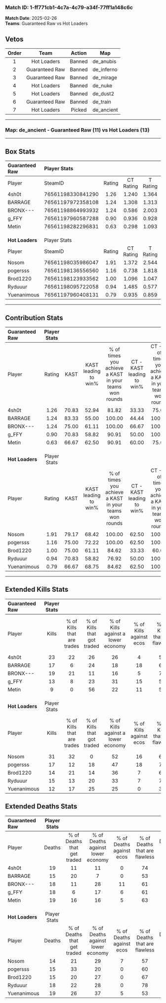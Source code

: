### Match ID: 1-ff771cb1-4c7a-4c79-a34f-77ff1a148c6c  
**Match Date**: 2025-02-26  
**Teams**: Guaranteed Raw vs Hot Loaders  

## Vetos  

| Order | Team | Action | Map |
| :---: | :--: | :----: | --- |
| 1 | Hot Loaders | Banned | de_anubis |
| 2 | Guaranteed Raw | Banned | de_inferno |
| 3 | Guaranteed Raw | Banned | de_mirage |
| 4 | Hot Loaders | Banned | de_nuke |
| 5 | Hot Loaders | Banned | de_dust2 |
| 6 | Guaranteed Raw | Banned | de_train |
| 7 | Hot Loaders | Picked | de_ancient |

---  

### **Map**: de_ancient - Guaranteed Raw (11) vs Hot Loaders (13)  
---  

## Box Stats  

| **Guaranteed Raw** | Player Stats      |        |           |          |       |       |       |         |        |      |     |
| :- | :- | :-: | :-: | :-: | :-: | :-: | :-: | :-: | :-: | :-: | :-: |
| Player             | SteamID           | Rating | CT Rating | T Rating | KAST  |  ADR  | Kills | Assists | Deaths | K/D  | HS% |
| 4sh0t              | 76561198330841290 |  1.26  |   1.240   |  1.364   | 70.83 | 81.3  |  23   |    3    |   19   | 1.21 | 47  |
| BARRAGE            | 76561197972358108 |  1.24  |   1.308   |  1.313   | 83.33 | 83.0  |  17   |    7    |   15   | 1.13 | 41  |
| BRONX---           | 76561198864993932 |  1.24  |   0.586   |  2.003   | 75.00 | 98.5  |  19   |    8    |   18   | 1.06 | 36  |
| g_FFY              | 76561197960587288 |  0.90  |   0.936   |  0.928   | 70.83 | 71.4  |  13   |    6    |   18   | 0.72 | 69  |
| Metin              | 76561198282296831 |  0.63  |   0.298   |  1.093   | 66.67 | 50.6  |   9   |    4    |   19   | 0.47 | 22  |
|                    |                   |        |           |          |       |       |       |         |        |      |     |
|                    |                   |        |           |          |       |       |       |         |        |      |     |
|                    |                   |        |           |          |       |       |       |         |        |      |     |
| **Hot Loaders**    | Player Stats      |        |           |          |       |       |       |         |        |      |     |
| Player             | SteamID           | Rating | CT Rating | T Rating | KAST  |  ADR  | Kills | Assists | Deaths | K/D  | HS% |
| Nosom              | 76561198035986047 |  1.91  |   1.372   |  2.544   | 79.17 | 137.1 |  31   |    7    |   14   | 2.21 | 45  |
| pogersss           | 76561198136556560 |  1.16  |   0.738   |  1.818   | 75.00 | 74.7  |  17   |    8    |   15   | 1.13 | 41  |
| Brod1220           | 76561198123933562 |  1.00  |   1.096   |  1.047   | 75.00 | 63.2  |  14   |    5    |   15   | 0.93 | 64  |
| Ryduuur            | 76561198095722058 |  0.94  |   1.485   |  0.577   | 70.83 | 65.3  |  15   |    3    |   18   | 0.83 | 20  |
| Yuenanimous        | 76561197960408131 |  0.79  |   0.935   |  0.859   | 66.67 | 66.0  |  12   |    4    |   19   | 0.63 | 41  |
---  

## Contribution Stats  

| **Guaranteed Raw** | Player Stats |       |                      |                                                        |                           |                                                             |                          |                                                            |
| :- | :-: | :-: | :-: | :-: | :-: | :-: | :-: | :-: |
| Player             |    Rating    | KAST  | KAST leading to win% | % of times you achieve a KAST in your teams won rounds | CT - KAST leading to win% | CT - % of times you achieve a KAST in your teams won rounds | T - KAST leading to win% | T - % of times you achieve a KAST in your teams won rounds |
| 4sh0t              |     1.26     | 70.83 |        52.94         |                         81.82                          |           33.33           |                            75.00                            |          75.00           |                           85.71                            |
| BARRAGE            |     1.24     | 83.33 |        55.00         |                         100.00                         |           44.44           |                           100.00                            |          63.64           |                           100.00                           |
| BRONX---           |     1.24     | 75.00 |        61.11         |                         100.00                         |           66.67           |                           100.00                            |          58.33           |                           100.00                           |
| g_FFY              |     0.90     | 70.83 |        58.82         |                         90.91                          |           50.00           |                           100.00                            |          66.67           |                           85.71                            |
| Metin              |     0.63     | 66.67 |        62.50         |                         90.91                          |           60.00           |                            75.00                            |          63.64           |                           100.00                           |
|                    |              |       |                      |                                                        |                           |                                                             |                          |                                                            |
|                    |              |       |                      |                                                        |                           |                                                             |                          |                                                            |
|                    |              |       |                      |                                                        |                           |                                                             |                          |                                                            |
| **Hot Loaders**    | Player Stats |       |                      |                                                        |                           |                                                             |                          |                                                            |
| Player             |    Rating    | KAST  | KAST leading to win% | % of times you achieve a KAST in your teams won rounds | CT - KAST leading to win% | CT - % of times you achieve a KAST in your teams won rounds | T - KAST leading to win% | T - % of times you achieve a KAST in your teams won rounds |
| Nosom              |     1.91     | 79.17 |        68.42         |                         100.00                         |           62.50           |                           100.00                            |          72.73           |                           100.00                           |
| pogersss           |     1.16     | 75.00 |        72.22         |                         100.00                         |           62.50           |                           100.00                            |          80.00           |                           100.00                           |
| Brod1220           |     1.00     | 75.00 |        61.11         |                         84.62                          |           33.33           |                            60.00                            |          88.89           |                           100.00                           |
| Ryduuur            |     0.94     | 70.83 |        58.82         |                         76.92                          |           50.00           |                           100.00                            |          71.43           |                           62.50                            |
| Yuenanimous        |     0.79     | 66.67 |        68.75         |                         84.62                          |           62.50           |                           100.00                            |          75.00           |                           75.00                            |
---  

## Extended Kills Stats  

| **Guaranteed Raw** | Player Stats |                            |                            |                                    |                         |                              |                                 |                                       |                    |           |
| :- | :-: | :-: | :-: | :-: | :-: | :-: | :-: | :-: | :-: | :-: |
| Player             |    Kills     | % of Kills that are trades | % of Kills that got traded | % of Kills against a lower economy | % of Kills against ecos | % of Kills that are flawless | % of Kills that are close duels | % of Kills that are assisted by flash | Pistol Round Kills | AWP Kills |
| 4sh0t              |      23      |             22             |             26             |                 26                 |            4            |              57              |                4                |                   4                   |         3          |     3     |
| BARRAGE            |      17      |             6              |             24             |                 18                 |           18            |              65              |               12                |                   0                   |         0          |     2     |
| BRONX---           |      19      |             21             |             11             |                 16                 |            5            |              74              |                0                |                   0                   |         1          |     3     |
| g_FFY              |      13      |             8              |             23             |                 31                 |           15            |              54              |               15                |                   0                   |         0          |     2     |
| Metin              |      9       |             0              |             56             |                 22                 |           11            |              56              |                0                |                   0                   |         0          |     0     |
|                    |              |                            |                            |                                    |                         |                              |                                 |                                       |                    |           |
|                    |              |                            |                            |                                    |                         |                              |                                 |                                       |                    |           |
|                    |              |                            |                            |                                    |                         |                              |                                 |                                       |                    |           |
| **Hot Loaders**    | Player Stats |                            |                            |                                    |                         |                              |                                 |                                       |                    |           |
| Player             |    Kills     | % of Kills that are trades | % of Kills that got traded | % of Kills against a lower economy | % of Kills against ecos | % of Kills that are flawless | % of Kills that are close duels | % of Kills that are assisted by flash | Pistol Round Kills | AWP Kills |
| Nosom              |      31      |             32             |             0              |                 52                 |           16            |              65              |               10                |                  10                   |         0          |     1     |
| pogersss           |      17      |             12             |             18             |                 47                 |           18            |              71              |                6                |                   6                   |         0          |     1     |
| Brod1220           |      14      |             21             |             14             |                 36                 |            7            |              64              |                7                |                   0                   |         0          |     0     |
| Ryduuur            |      15      |             13             |             20             |                 33                 |            7            |              73              |                0                |                   7                   |         10         |     1     |
| Yuenanimous        |      12      |             17             |             25             |                 25                 |            0            |              33              |                0                |                   0                   |         0          |     0     |
## Extended Deaths Stats  

| **Guaranteed Raw** | Player Stats |                             |                                   |                          |                               |                            |                           |               |
| :- | :-: | :-: | :-: | :-: | :-: | :-: | :-: | :-: |
| Player             |    Deaths    | % of Deaths that get traded | % of Deaths against lower economy | % of Deaths against ecos | % of Deaths that are flawless | % of Deaths that are close | % of Deaths while blinded | Deaths to AWP |
| 4sh0t              |      19      |             11              |                11                 |            0             |              74               |             0              |             0             |       2       |
| BARRAGE            |      15      |             20              |                 7                 |            0             |              53               |             20             |             7             |       1       |
| BRONX---           |      18      |             11              |                28                 |            11            |              61               |             0              |             6             |       3       |
| g_FFY              |      18      |              6              |                17                 |            6             |              61               |             11             |            17             |       2       |
| Metin              |      19      |             16              |                16                 |            5             |              63               |             0              |             0             |       2       |
|                    |              |                             |                                   |                          |                               |                            |                           |               |
|                    |              |                             |                                   |                          |                               |                            |                           |               |
|                    |              |                             |                                   |                          |                               |                            |                           |               |
| **Hot Loaders**    | Player Stats |                             |                                   |                          |                               |                            |                           |               |
| Player             |    Deaths    | % of Deaths that get traded | % of Deaths against lower economy | % of Deaths against ecos | % of Deaths that are flawless | % of Deaths that are close | % of Deaths while blinded | Deaths to AWP |
| Nosom              |      14      |             21              |                29                 |            7             |              57               |             7              |             7             |       1       |
| pogersss           |      15      |             33              |                20                 |            0             |              60               |             0              |             0             |       1       |
| Brod1220           |      15      |             20              |                27                 |            0             |              67               |             13             |             0             |       1       |
| Ryduuur            |      18      |             22              |                28                 |            0             |              78               |             6              |             0             |       0       |
| Yuenanimous        |      19      |             26              |                37                 |            5             |              53               |             5              |             0             |       1       |
